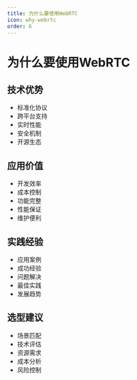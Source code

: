 ```yaml
---
title: 为什么要使用WebRTC
icon: why-webrtc
order: 6
---
```


# 为什么要使用WebRTC

## 技术优势
- 标准化协议
- 跨平台支持
- 实时性能
- 安全机制
- 开源生态

## 应用价值
- 开发效率
- 成本控制
- 功能完整
- 性能保证
- 维护便利

## 实践经验
- 应用案例
- 成功经验
- 问题解决
- 最佳实践
- 发展趋势

## 选型建议
- 场景匹配
- 技术评估
- 资源需求
- 成本分析
- 风险控制
